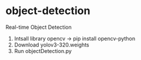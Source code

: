 # object-detection
 Real-time Object Detection

1. Intsall library opencv -> pip install opencv-python
2. Download yolov3-320.weights
3. Run objectDetection.py
